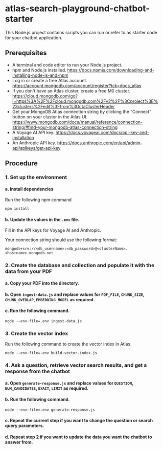 # atlas-search-playground-chatbot-starter

This Node.js project contains scripts you can run or refer to as starter code for your chatbot application.

## Prerequisites

- A terminal and code editor to run your Node.js project.
- npm and Node.js installed. https://docs.npmjs.com/downloading-and-installing-node-js-and-npm
- Log in or create a free Atlas account. https://account.mongodb.com/account/register?tck=docs_atlas
- If you don't have an Atlas cluster, create a free M0 cluster. https://cloud.mongodb.com/go?l=https%3A%2F%2Fcloud.mongodb.com%2Fv2%2F%3Cproject%3E%23clusters%2Fedit%3Ffrom%3DctaClusterHeader
- Get your MongoDB Atlas connection string by clicking the “Connect” button on your cluster in the Atlas UI. https://www.mongodb.com/docs/manual/reference/connection-string/#find-your-mongodb-atlas-connection-string
- A Voyage AI API key. https://docs.voyageai.com/docs/api-key-and-installation
- An Anthropic API key. https://docs.anthropic.com/en/api/admin-api/apikeys/get-api-key

## Procedure

### 1. Set up the environment

#### a. Install dependencies

Run the following npm command
```shell
npm install
```

#### b. Update the values in the `.env` file.

Fill in the API keys for Voyage AI and Anthropic.

Your connection string should use the following format:

```shell
mongodb+srv://<db_username>:<db_password>@<clusterName>.<hostname>.mongodb.net
```

### 2. Create the database and collection and populate it with the data from your PDF

#### a. Copy your PDF into the directory.

#### b. Open `ingest-data.js` and replace values for `PDF_FILE`, `CHUNK_SIZE`, `CHUNK_OVERLAP`, `EMBEDDING_MODEL` as required.

#### c. Run the following command.

```shell
node --env-file=.env ingest-data.js
```

### 3. Create the vector index

Run the following command to create the vector index in Atlas.

```shell
node --env-file=.env build-vector-index.js
```

### 4. Ask a question, retrieve vector search results, and get a response from the chatbot

#### a. Open `generate-response.js` and replace values for `QUESTION`, `NUM_CANDIDATES`, `EXACT`, `LIMIT` as required.

#### b. Run the following command.

```shell
node --env-file=.env generate-response.js
```

#### c. Repeat the current step if you want to change the question or search query parameters.

#### d. Repeat step 2 if you want to update the data you want the chatbot to answer from.
